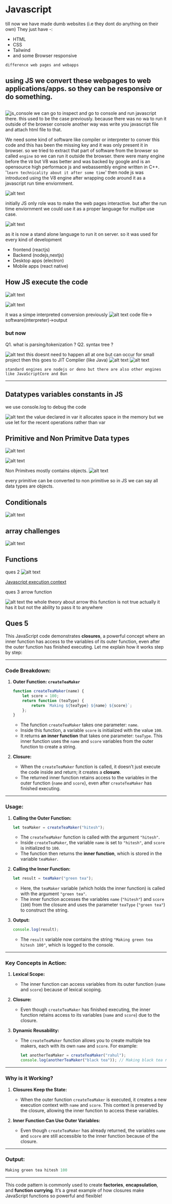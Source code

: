 # Javascript
till now we have made dumb websites (i.e they dont do anything on their own)
They just have -:
- HTML
- CSS
- Tailwind
- and some Browser responsive 

`difference web pages and webapps` 

using JS we convert these webpages to web applications/apps. so they can be responsive or do something.
---
## 

![js_console](image.png)
we can go to inspect and go to console and run javascript there. this used to be the case previously. because there was no wa to run it outside of the browser console another way was write you javascript file and attach html file to that.

We need some kind of software like compiler or interpreter to conver this code and this has been the missing key and it was only present it in browser.
so we tried to extract that part of software from the browser so called `engine` so we can run it outside the browser. there were many engine before the `V8` but V8 was better and was backed by google and is an opensource high performace js and webassembly engine written in C++. 
'`learn technicality about it after some time`' 
then node js was introduced using the V8 engine after wrapping code around it as a javascript run time enviornment.

![alt text](image-1.png)

initially JS only role was to make the web pages interactive. but after the run time enviornment we could use it as a proper language for multipe use case.

![alt text](image-2.png)

as it is now a stand alone language to run it on server. so it was used for every kind of development
- frontend (reactjs)
- Backend (nodejs,nextjs)
- Desktop apps (electron)
- Mobile apps (react native)


## How JS execute the code

![alt text](image-3.png)

![alt text](image-4.png)

it was a simpe interpreted conversion previously 
![alt text](image-5.png)
code file-> software(interpreter)->output

### but now

Q1. what is parsing/tokenization ? 
Q2. syntax tree ?

![alt text](image-6.png)
this doesnt need to happen all at one but can occur for small project
then this goes to JIT Complier (like Java)
![alt text](image-7.png)
![alt text](image-8.png)

`standard engines are nodejs or deno but there are also other engines like JavaScriptCore and Bun`

----- 

## Datatypes variables constants in JS
we use console.log to debug the code

![alt text](image-9.png)
the value declared in var it allocates space in the memory 
but we use let for the recent operations rather than var


## Primitive and Non Primitve Data types
![alt text](image-12.png)

![alt text](image-10.png)

Non Primitves mostly contains objects.
![alt text](image-11.png)

every primitive can be converted to non primitive so in JS we can say all data types are objects.


## Conditionals

![alt text](image.png)


## array challenges

![alt text](image.png)

## Functions

ques 2 
![alt text](image-1.png)

[Javascript execution context](https://www.freecodecamp.org/news/how-javascript-works-behind-the-scene-javascript-execution-context/)

ques 3 
arrow function

![alt text](image-2.png)
the whole theory about arrow this function is not true actually 
it has it but not the ability to pass it to anywhere

## Ques 5 
This JavaScript code demonstrates **closures**, a powerful concept where an inner function has access to the variables of its outer function, even after the outer function has finished executing. Let me explain how it works step by step:

---

### Code Breakdown:

1. **Outer Function: `createTeaMaker`**
   ```javascript
   function createTeaMaker(name) {
       let score = 100;
       return function (teaType) {
           return `Making ${teaType} ${name} ${score}`;
       };
   }
   ```
   - The function `createTeaMaker` takes one parameter: `name`.
   - Inside this function, a variable `score` is initialized with the value `100`.
   - It returns **an inner function** that takes one parameter: `teaType`. This inner function uses the `name` and `score` variables from the outer function to create a string.

2. **Closure:**
   - When the `createTeaMaker` function is called, it doesn’t just execute the code inside and return; it creates a **closure**.
   - The returned inner function retains access to the variables in the outer function (`name` and `score`), even after `createTeaMaker` has finished executing.

---

### Usage:

1. **Calling the Outer Function:**
   ```javascript
   let teaMaker = createTeaMaker("hitesh");
   ```
   - The `createTeaMaker` function is called with the argument `"hitesh"`. 
   - Inside `createTeaMaker`, the variable `name` is set to `"hitesh"`, and `score` is initialized to `100`.
   - The function then returns the **inner function**, which is stored in the variable `teaMaker`.

2. **Calling the Inner Function:**
   ```javascript
   let result = teaMaker("green tea");
   ```
   - Here, the `teaMaker` variable (which holds the inner function) is called with the argument `"green tea"`.
   - The inner function accesses the variables `name` (`"hitesh"`) and `score` (`100`) from the closure and uses the parameter `teaType` (`"green tea"`) to construct the string.

3. **Output:**
   ```javascript
   console.log(result);
   ```
   - The `result` variable now contains the string `"Making green tea hitesh 100"`, which is logged to the console.

---

### Key Concepts in Action:

1. **Lexical Scope:**
   - The inner function can access variables from its outer function (`name` and `score`) because of lexical scoping.

2. **Closure:**
   - Even though `createTeaMaker` has finished executing, the inner function retains access to its variables (`name` and `score`) due to the closure.

3. **Dynamic Reusability:**
   - The `createTeaMaker` function allows you to create multiple tea makers, each with its own `name` and `score`. For example:
     ```javascript
     let anotherTeaMaker = createTeaMaker("rahul");
     console.log(anotherTeaMaker("black tea")); // Making black tea rahul 100
     ```

---

### Why is it Working?

1. **Closures Keep the State:**
   - When the outer function `createTeaMaker` is executed, it creates a new execution context with `name` and `score`. This context is preserved by the closure, allowing the inner function to access these variables.

2. **Inner Function Can Use Outer Variables:**
   - Even though `createTeaMaker` has already returned, the variables `name` and `score` are still accessible to the inner function because of the closure.

---

### Output:

```javascript
Making green tea hitesh 100
```

---

This code pattern is commonly used to create **factories**, **encapsulation**, and **function currying**. It’s a great example of how closures make JavaScript functions so powerful and flexible!